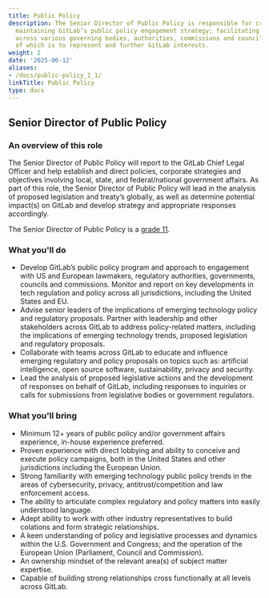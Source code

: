 ```yaml
---
title: Public Policy
description: The Senior Director of Public Policy is responsible for creating and
  maintaining GitLab’s public policy engagement strategy; facilitating relationships
  across various governing bodies, authorities, commissions and councils, the purpose
  of which is to represent and further GitLab interests.
weight: 2
date: '2025-06-12'
aliases:
- /docs/public-policy_1_1/
linkTitle: Public Policy
type: docs
---
```


## Senior Director of Public Policy

### An overview of this role

The Senior Director of Public Policy will report to the GitLab Chief Legal Officer and help establish and direct policies, corporate strategies and objectives involving local, state, and federal/national government affairs. As part of this role, the Senior Director of Public Policy will lead in the analysis of proposed legislation and treaty’s globally, as well as determine potential impact(s) on GitLab and develop strategy and appropriate responses accordingly.

The Senior Director of Public Policy is a [grade 11](/handbook/total-rewards/compensation/compensation-calculator/#gitlab-job-grades).

### What you'll do

- Develop GitLab’s public policy program and approach to engagement with US and European lawmakers, regulatory authorities, governments, councils and commissions.
Monitor and report on key developments in tech regulation and policy across all jurisdictions, including the United States and EU.
- Advise senior leaders of the implications of emerging technology policy and regulatory proposals.
Partner with leadership and other stakeholders across GitLab to address policy-related matters, including the implications of emerging technology trends, proposed legislation and regulatory proposals.
- Collaborate with teams across GitLab to educate and influence emerging regulatory and policy proposals on topics such as: artificial intelligence, open source software, sustainability, privacy and security.
- Lead the analysis of proposed legislative actions and the development of responses on behalf of GitLab, including responses to inquiries or calls for submissions from legislative bodies or government regulators.

### What you'll bring

- Minimum 12+ years of public policy and/or government affairs experience, in-house experience preferred.
- Proven experience with direct lobbying and ability to conceive and execute policy campaigns, both in the United States and other jurisdictions including the European Union.
- Strong familiarity with emerging technology public policy trends in the areas of cybersecurity, privacy, antitrust/competition and law enforcement access.
- The ability to articulate complex regulatory and policy matters into easily understood language.
- Adept ability to work with other industry representatives to build colations and form strategic relationships.
- A keen understanding of policy and legislative processes and dynamics within the U.S. Government and Congress; and the operation of the European Union (Parliament, Council and Commission).
- An ownership mindset of the relevant area(s) of subject matter expertise.
- Capable of building strong relationships cross functionally at all levels across GitLab.
